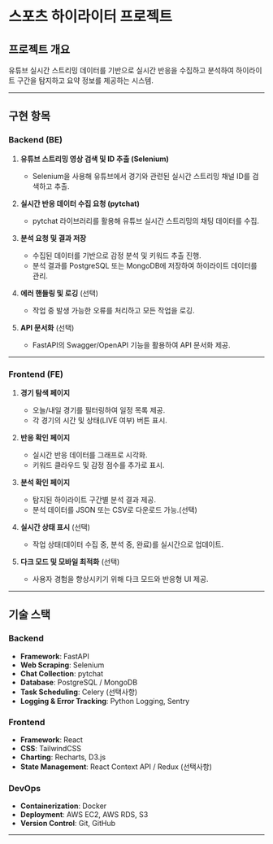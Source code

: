 # **스포츠 하이라이터 프로젝트**

## **프로젝트 개요**

유튜브 실시간 스트리밍 데이터를 기반으로 실시간 반응을 수집하고 분석하여 하이라이트 구간을 탐지하고 요약 정보를 제공하는 시스템.

---

## **구현 항목**

### **Backend (BE)**

1. **유튜브 스트리밍 영상 검색 및 ID 추출 (Selenium)**

   - Selenium을 사용해 유튜브에서 경기와 관련된 실시간 스트리밍 채널 ID를 검색하고 추출.

2. **실시간 반응 데이터 수집 요청 (pytchat)**

   - pytchat 라이브러리를 활용해 유튜브 실시간 스트리밍의 채팅 데이터를 수집.

3. **분석 요청 및 결과 저장**

   - 수집된 데이터를 기반으로 감정 분석 및 키워드 추출 진행.
   - 분석 결과를 PostgreSQL 또는 MongoDB에 저장하여 하이라이트 데이터를 관리.

4. **에러 핸들링 및 로깅** (선택)

   - 작업 중 발생 가능한 오류를 처리하고 모든 작업을 로깅.

5. **API 문서화** (선택)
   - FastAPI의 Swagger/OpenAPI 기능을 활용하여 API 문서화 제공.

---

### **Frontend (FE)**

1. **경기 탐색 페이지**

   - 오늘/내일 경기를 필터링하여 일정 목록 제공.
   - 각 경기의 시간 및 상태(LIVE 여부) 버튼 표시.

2. **반응 확인 페이지**

   - 실시간 반응 데이터를 그래프로 시각화.
   - 키워드 클라우드 및 감정 점수를 추가로 표시.

3. **분석 확인 페이지**

   - 탐지된 하이라이트 구간별 분석 결과 제공.
   - 분석 데이터를 JSON 또는 CSV로 다운로드 가능.(선택)

4. **실시간 상태 표시** (선택)

   - 작업 상태(데이터 수집 중, 분석 중, 완료)를 실시간으로 업데이트.

5. **다크 모드 및 모바일 최적화** (선택)
   - 사용자 경험을 향상시키기 위해 다크 모드와 반응형 UI 제공.

---

## **기술 스택**

### **Backend**

- **Framework**: FastAPI
- **Web Scraping**: Selenium
- **Chat Collection**: pytchat
- **Database**: PostgreSQL / MongoDB
- **Task Scheduling**: Celery (선택사항)
- **Logging & Error Tracking**: Python Logging, Sentry

### **Frontend**

- **Framework**: React
- **CSS**: TailwindCSS
- **Charting**: Recharts, D3.js
- **State Management**: React Context API / Redux (선택사항)

### **DevOps**

- **Containerization**: Docker
- **Deployment**: AWS EC2, AWS RDS, S3
- **Version Control**: Git, GitHub

---
